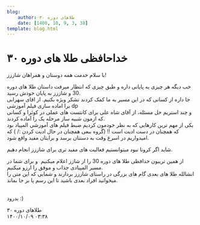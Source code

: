 ```yaml
---
blog:
    author: طلاهای دوره ۳۰
    date: [1400, 10, 9, 3, 38]
template: blog.html
---
```

# خداحافظی طلا های دوره ۳۰

<div class="cnt">
<p>با سلام خدمت همه دوستان و همراهان شاززز!</p>
<p>خب دیگه هر چیزی یه پایانی داره و طبق چیزی که انتظار میرفت داستان طلا های دوره 30 و شاززز به پایان خودش رسید. <br/>جا داره از کسانی که در این مسیر به ما کمک کردند تشکر ویژه بکنیم. از اقای سهرابی برا اماده سازی فیلم آموزشی dp<br/>و چند استریم حل مسئله، از آقای شاه علی برای کانتست های عملی در کوئرا و کسانی که ازمون شبیه ساز مرحله یک را آماده کردند.<br/>یکی از مهم ترین کارهایی که به نظر خودمون کردیم ضبط فیلم های آموزشی المپیاد بود که همچنان در دست ادیت است !! (گروه ببعی همچنان در حال ادیت کردن :/ ) که امیدواریم در اسرع وقت به دستتان برسد و برایتان مفید واقع شود.</p>
<p>شاید اگر کرونا نبود میتوانستیم فعالیت های مفید تری برای شاززز انجام دهیم.</p>
<p>از همین تریبون خدافظی طلا های دوره 30 را از شازز اعلام میکنیم  و برای شما در مسیر المپیادی جذاب و موفق را ارزو میکنیم.<br/>انشالله طلا های بعدی گام های بزرگی در راستای شاززز بردارند و شمایی که این متن را میخوانید افراد بعدی باشید تا این رسم پا بر جا بماند.</p>
<p><br/>بدرود :)</p>
</div>

<div class="blog-info">
    <div class="blog-author">طلاهای دوره ۳۰</div>
    <div class="blog-date">۱۴۰۰/۱۰/۰۹ ۰۳:۳۸</div>
</div>

